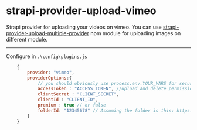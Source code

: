 # strapi-provider-upload-vimeo

Strapi provider for uploading your videos on vimeo. You can use [strapi-provider-upload-multiple-provider](https://www.npmjs.com/package/strapi-provider-upload-multiple-provider) npm module for uploading images on different module.


---
Configure in ```.\config\plugins.js```
```js
    {
        provider: "vimeo",
        providerOptions:{
            // you should obviously use process.env.YOUR_VARS for security reasons
            accessToken : "ACCESS_TOKEN", //upload and delete permissions
            clientSecret : "CLIENT_SECRET",
            clientId : "CLIENT_ID",
            premium : true // or false
            folderId: "12345678" // Assuming the folder is this: https://vimeo.com/manage/folders/12345678
        }
    }
```

